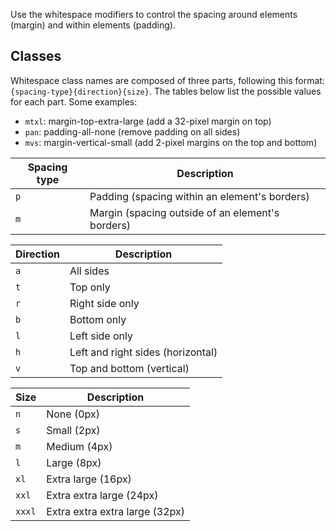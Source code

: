 Use the whitespace modifiers to control the spacing around elements (margin) and within elements (padding).

## Classes

Whitespace class names are composed of three parts, following this format: `{spacing-type}{direction}{size}`. The tables below list the possible values for each part. Some examples:

- `mtxl`: margin-top-extra-large (add a 32-pixel margin on top)
- `pan`: padding-all-none (remove padding on all sides)
- `mvs`: margin-vertical-small (add 2-pixel margins on the top and bottom)

Spacing type | Description
-------------|------------
`p` | Padding (spacing within an element's borders)
`m` | Margin (spacing outside of an element's borders)

Direction | Description
----------|------------
`a` | All sides
`t` | Top only
`r` | Right side only
`b` | Bottom only
`l` | Left side only
`h` | Left and right sides (horizontal)
`v` | Top and bottom (vertical)

Size | Description
-----|------------
`n`    | None (0px)
`s`    | Small (2px)
`m`    | Medium (4px)
`l`    | Large (8px)
`xl`   | Extra large (16px)
`xxl`  | Extra extra large (24px)
`xxxl` | Extra extra extra large (32px)